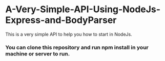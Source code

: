 # A-Very-Simple-API-Using-NodeJs-Express-and-BodyParser

This is a very simple API to help you how to start in NodeJs.

### You can clone this repository and run npm install in your machine or server to run.
